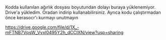 Kodda kullanılan ağırlık dosyası boyutundan dolayı buraya yüklenemiyor.
Drive'a yükledim. Oradan indirip kullanabilirsiniz. Ayrıca kodu çalıştırmadan önce kerasocr'ı kurmayı unutmayın

https://drive.google.com/file/d/1X_-mFTNB7VpsW_Vvxl0495Y2h_dCClXN/view?usp=sharing
